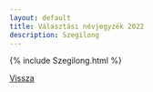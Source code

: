 ```yaml
---
layout: default
title: Választási névjegyzék 2022
description: Szegilong
---
```


{% include Szegilong.html %}

[Vissza](./)
